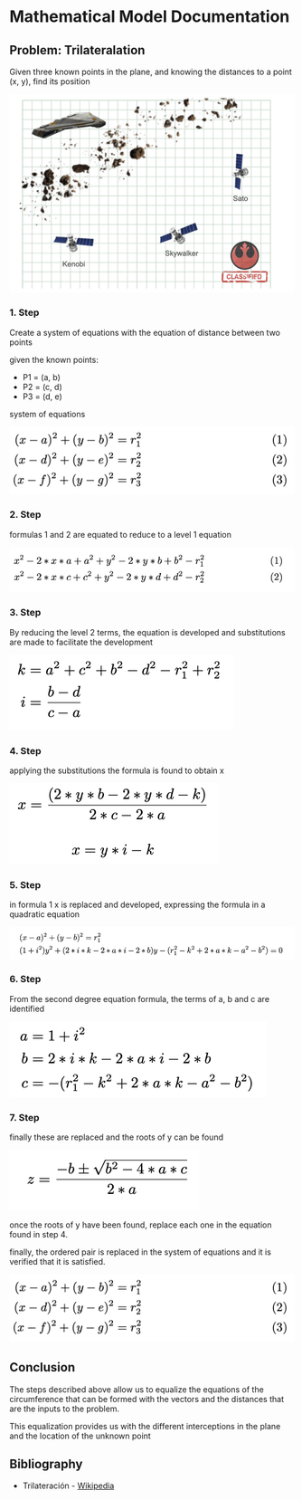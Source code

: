 # Mathematical Model Documentation
## Problem: Trilateralation

Given three known points in the plane, and knowing the distances to a point (x, y), find its position

![alt text](./img/problem.png)


### 1. Step 

Create a system of equations with the equation of distance between two points

given the known points:
- P1 = (a, b)
- P2 = (c, d)
- P3 = (d, e)

system of equations

![system of equations](./img/1-systemequations.png)


### 2. Step 

formulas 1 and 2 are equated to reduce to a level 1 equation

![system of equations](./img/2-equals.png)


### 3. Step 
By reducing the level 2 terms, the equation is developed and substitutions are made to facilitate the development

![system of equations](./img/3-sustitucion.png)

### 4. Step 
applying the substitutions the formula is found to obtain x

![system of equations](./img/4.equationx.png)

### 5. Step 
in formula 1 x is replaced and developed, expressing the formula in a quadratic equation

![system of equations](./img/5.developy.png)

### 6. Step 
From the second degree equation formula, the terms of a, b and c are identified

![system of equations](./img/6.elements.png)

### 7. Step 
finally these are replaced and the roots of y can be found

![system of equations](./img/7.quadratic.png)


once the roots of y have been found, replace each one in the equation found in step 4.

finally, the ordered pair is replaced in the system of equations and it is verified that it is satisfied.

![system of equations](./img/1-systemequations.png)


## Conclusion

The steps described above allow us to equalize the equations of the circumference that can be formed with the vectors and the distances that are the inputs to the problem.

This equalization provides us with the different interceptions in the plane and the location of the unknown point

## Bibliography

* Trilateración - [Wikipedia](https://es.wikipedia.org/wiki/Trilateraci%C3%B3n#:~:text=La%20trilateraci%C3%B3n%20es%20un%20m%C3%A9todo,forma%20an%C3%A1loga%20a%20la%20triangulaci%C3%B3n.)